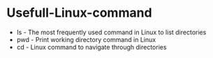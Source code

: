 # Usefull-Linux-command
- ls - The most frequently used command in Linux to list directories
- pwd - Print working directory command in Linux
- cd - Linux command to navigate through directories
